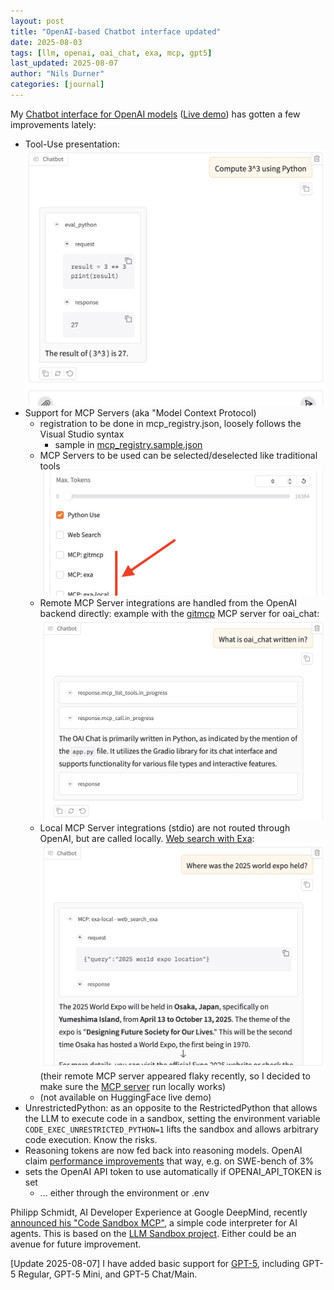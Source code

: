 ```yaml
---
layout: post
title: "OpenAI-based Chatbot interface updated"
date: 2025-08-03
tags: [llm, openai, oai_chat, exa, mcp, gpt5]
last_updated: 2025-08-07
author: "Nils Durner"
categories: [journal]
---
```


My [Chatbot interface for OpenAI models](https://github.com/ndurner/oai_chat/) ([Live demo](https://huggingface.co/spaces/ndurner/oai_chat)) has gotten a few improvements lately:
* Tool-Use presentation:  
![Screenshot: new presentation of tool-use instances](assets/img/oai_chat-updates-20250803/tool-use-presentation.jpg)
* Support for MCP Servers (aka "Model Context Protocol)
    * registration to be done in mcp_registry.json, loosely follows the Visual Studio syntax
        * sample in [mcp_registry.sample.json](https://github.com/ndurner/oai_chat/blob/main/mcp_registry.sample.json)
    * MCP Servers to be used can be selected/deselected like traditional tools  
![Screenshot: MCP Server selection](assets/img/oai_chat-updates-20250803/mcp-server-selection.jpg)
    * Remote MCP Server integrations are handled from the OpenAI backend directly: example with the [gitmcp](https://gitmcp.io) MCP server for oai_chat:  
![Screenshot: oai_chat with gitmcp](assets/img/oai_chat-updates-20250803/gitmcp-example.jpg)
    * Local MCP Server integrations (stdio) are not routed through OpenAI, but are called locally. [Web search with Exa](exa-mcp-web-search-playground):  
![Screenshot: inquiry through Exa.ai](assets/img/oai_chat-updates-20250803/local-mcp-exa-example.jpg)  
(their remote MCP server appeared flaky recently, so I decided to make sure the [MCP server](https://github.com/exa-labs/exa-mcp-server) run locally works)
    * (not available on HuggingFace live demo)
* UnrestrictedPython: as an opposite to the RestrictedPython that allows the LLM to execute code in a sandbox, setting the environment variable `CODE_EXEC_UNRESTRICTED_PYTHON=1` lifts the sandbox and allows arbitrary code execution. Know the risks.
* Reasoning tokens are now fed back into reasoning models. OpenAI claim [performance improvements](https://cookbook.openai.com/examples/responses_api/reasoning_items) that way, e.g. on SWE-bench of 3%
* sets the OpenAI API token to use automatically if OPENAI_API_TOKEN is set
    * ... either through the environment or .env

Philipp Schmidt, AI Developer Experience at Google DeepMind, recently [announced his "Code Sandbox MCP"](https://www.linkedin.com/feed/update/urn:li:activity:7353430608515108867?commentUrn=urn%3Ali%3Acomment%3A%28activity%3A7353430608515108867%2C7353439287834484736%29&replyUrn=urn%3Ali%3Acomment%3A%28activity%3A7353430608515108867%2C7353461170856468482%29&dashCommentUrn=urn%3Ali%3Afsd_comment%3A%287353439287834484736%2Curn%3Ali%3Aactivity%3A7353430608515108867%29&dashReplyUrn=urn%3Ali%3Afsd_comment%3A%287353461170856468482%2Curn%3Ali%3Aactivity%3A7353430608515108867%29), a simple code interpreter for AI agents. This is based on the [LLM Sandbox project](https://vndee.github.io/llm-sandbox/mcp-integration/). Either could be an avenue for future improvement.

[Update 2025-08-07]
I have added basic support for [GPT-5](openai-gpt-5), including GPT-5 Regular, GPT-5 Mini, and GPT-5 Chat/Main.